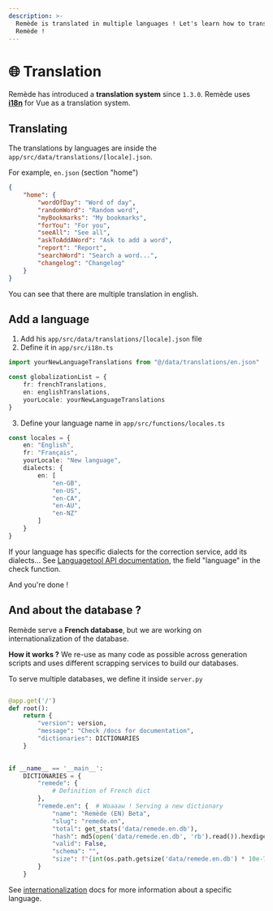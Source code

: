 ```yaml
---
description: >-
  Remède is translated in multiple languages ! Let's learn how to translate
  Remède !
---
```


# 🌐 Translation

Remède has introduced a **translation system** since `1.3.0`. Remède uses [**i18n**](https://vue-i18n.intlify.dev/) for Vue as a translation system.

## Translating

The translations by languages are inside the `app/src/data/translations/[locale].json`.

For example, `en.json` (section "home")

```json
{
    "home": {
        "wordOfDay": "Word of day",
        "randomWord": "Random word",
        "myBookmarks": "My bookmarks",
        "forYou": "For you",
        "seeAll": "See all",
        "askToAddAWord": "Ask to add a word",
        "report": "Report",
        "searchWord": "Search a word...",
        "changelog": "Changelog"
    }
}
```

You can see that there are multiple translation in english.

## Add a language

1. Add his `app/src/data/translations/[locale].json` file
2. Define it in `app/src/i18n.ts`

```typescript
import yourNewLanguageTranslations from "@/data/translations/en.json"

const globalizationList = {
    fr: frenchTranslations,
    en: englishTranslations,
    yourLocale: yourNewLanguageTranslations
}

```

3. Define your language name in `app/src/functions/locales.ts`

```typescript
const locales = {
    en: "English",
    fr: "Français",
    yourLocale: "New language",
    dialects: {
        en: [
            "en-GB",
            "en-US",
            "en-CA",
            "en-AU",
            "en-NZ"
        ]
    }
} 
```

If your language has specific dialects for the correction service, add its dialects... See [Languagetool API documentation](https://languagetool.org/http-api/swagger-ui/#!/default/post_check), the field "language" in the check function.

And you're done !

## And about the database ?

Remède serve a **French database**, but we are working on internationalization of the database.

**How it works ?** We re-use as many code as possible across generation scripts and uses different scrapping services to build our databases.

To serve multiple databases, we define it inside `server.py`

```python

@app.get('/')
def root():
    return {
        "version": version,
        "message": "Check /docs for documentation",
        "dictionaries": DICTIONARIES
    }
    

if __name__ == '__main__':
    DICTIONARIES = {
        "remede": {
            # Definition of French dict
        },
        "remede.en": {  # Woaaaw ! Serving a new dictionary
            "name": "Remède (EN) Beta",
            "slug": "remede.en",
            "total": get_stats('data/remede.en.db'),
            "hash": md5(open('data/remede.en.db', 'rb').read()).hexdigest()[0:7],
            "valid": False,
            "schema": "",
            "size": f"{int(os.path.getsize('data/remede.en.db') * 10e-7)}Mb"
        }
    }
```

See [internationalization](../database/database/internationalization/ "mention") docs for more information about a specific language.

